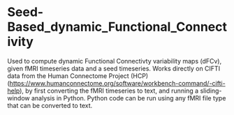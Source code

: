 # Seed-Based_dynamic_Functional_Connectivity

Used to compute dynamic Functional Connectivty variability maps (dFCv), given fMRI timeseries data and a seed timeseries. Works directly on CIFTI data
from the Human Connectome Project (HCP)(https://www.humanconnectome.org/software/workbench-command/-cifti-help), by first converting the fMRI
timeseries to text, and running a sliding-window analysis in Python. Python code can be run using any fMRI file type that can be converted to text.
